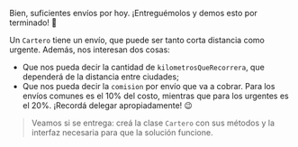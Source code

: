 Bien, suficientes envíos por hoy. ¡Entreguémolos y demos esto por terminado! :no_good: 

Un `Cartero` tiene un envío, que puede ser tanto corta distancia como urgente. Además, nos interesan dos cosas:

* Que nos pueda decir la cantidad de `kilometrosQueRecorrera`, que dependerá de la distancia entre ciudades;
* Que nos pueda decir la `comision` por envío que va a cobrar. Para los envíos comunes es el 10% del costo, mientras que para los urgentes es el 20%. ¡Recordá delegar apropiadamente! :wink: 

> Veamos si se entrega: creá la clase `Cartero` con sus métodos y la interfaz necesaria para que la solución funcione.